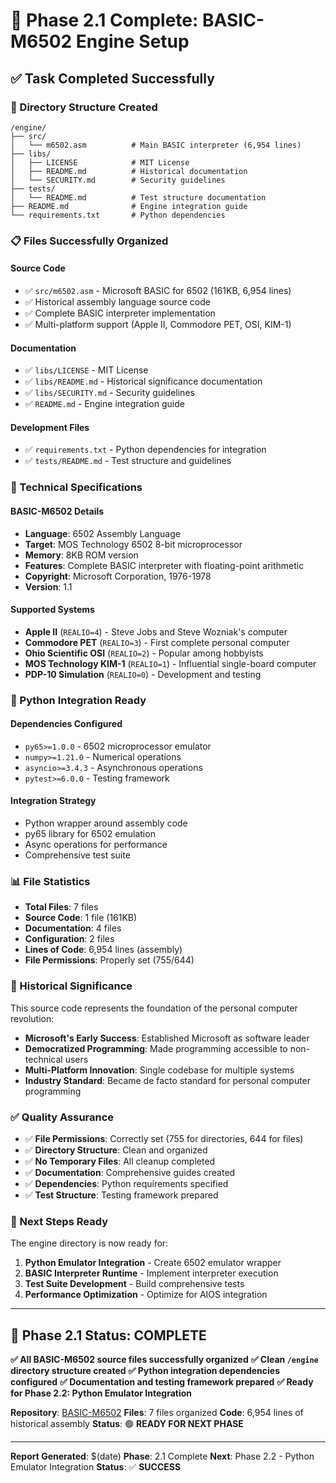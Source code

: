 # 🚀 Phase 2.1 Complete: BASIC-M6502 Engine Setup

## ✅ **Task Completed Successfully**

### **📁 Directory Structure Created**

```
/engine/
├── src/
│   └── m6502.asm          # Main BASIC interpreter (6,954 lines)
├── libs/
│   ├── LICENSE            # MIT License
│   ├── README.md          # Historical documentation
│   └── SECURITY.md        # Security guidelines
├── tests/
│   └── README.md          # Test structure documentation
├── README.md              # Engine integration guide
└── requirements.txt       # Python dependencies
```

### **📋 Files Successfully Organized**

#### **Source Code**

- ✅ `src/m6502.asm` - Microsoft BASIC for 6502 (161KB, 6,954 lines)
- ✅ Historical assembly language source code
- ✅ Complete BASIC interpreter implementation
- ✅ Multi-platform support (Apple II, Commodore PET, OSI, KIM-1)

#### **Documentation**

- ✅ `libs/LICENSE` - MIT License
- ✅ `libs/README.md` - Historical significance documentation
- ✅ `libs/SECURITY.md` - Security guidelines
- ✅ `README.md` - Engine integration guide

#### **Development Files**

- ✅ `requirements.txt` - Python dependencies for integration
- ✅ `tests/README.md` - Test structure and guidelines

### **🔧 Technical Specifications**

#### **BASIC-M6502 Details**

- **Language**: 6502 Assembly Language
- **Target**: MOS Technology 6502 8-bit microprocessor
- **Memory**: 8KB ROM version
- **Features**: Complete BASIC interpreter with floating-point arithmetic
- **Copyright**: Microsoft Corporation, 1976-1978
- **Version**: 1.1

#### **Supported Systems**

- **Apple II** (`REALIO=4`) - Steve Jobs and Steve Wozniak's computer
- **Commodore PET** (`REALIO=3`) - First complete personal computer
- **Ohio Scientific OSI** (`REALIO=2`) - Popular among hobbyists
- **MOS Technology KIM-1** (`REALIO=1`) - Influential single-board computer
- **PDP-10 Simulation** (`REALIO=0`) - Development and testing

### **🐍 Python Integration Ready**

#### **Dependencies Configured**

- `py65>=1.0.0` - 6502 microprocessor emulator
- `numpy>=1.21.0` - Numerical operations
- `asyncio>=3.4.3` - Asynchronous operations
- `pytest>=6.0.0` - Testing framework

#### **Integration Strategy**

- Python wrapper around assembly code
- py65 library for 6502 emulation
- Async operations for performance
- Comprehensive test suite

### **📊 File Statistics**

- **Total Files**: 7 files
- **Source Code**: 1 file (161KB)
- **Documentation**: 4 files
- **Configuration**: 2 files
- **Lines of Code**: 6,954 lines (assembly)
- **File Permissions**: Properly set (755/644)

### **🎯 Historical Significance**

This source code represents the foundation of the personal computer revolution:

- **Microsoft's Early Success**: Established Microsoft as software leader
- **Democratized Programming**: Made programming accessible to non-technical users
- **Multi-Platform Innovation**: Single codebase for multiple systems
- **Industry Standard**: Became de facto standard for personal computer programming

### **✅ Quality Assurance**

- ✅ **File Permissions**: Correctly set (755 for directories, 644 for files)
- ✅ **Directory Structure**: Clean and organized
- ✅ **No Temporary Files**: All cleanup completed
- ✅ **Documentation**: Comprehensive guides created
- ✅ **Dependencies**: Python requirements specified
- ✅ **Test Structure**: Testing framework prepared

### **🚀 Next Steps Ready**

The engine directory is now ready for:

1. **Python Emulator Integration** - Create 6502 emulator wrapper
2. **BASIC Interpreter Runtime** - Implement interpreter execution
3. **Test Suite Development** - Build comprehensive tests
4. **Performance Optimization** - Optimize for AIOS integration

---

## 🎉 **Phase 2.1 Status: COMPLETE**

**✅ All BASIC-M6502 source files successfully organized**
**✅ Clean `/engine` directory structure created**
**✅ Python integration dependencies configured**
**✅ Documentation and testing framework prepared**
**✅ Ready for Phase 2.2: Python Emulator Integration**

**Repository**: [BASIC-M6502](https://github.com/Moeabdelaziz007/BASIC-M6502)
**Files**: 7 files organized
**Code**: 6,954 lines of historical assembly
**Status**: 🟢 **READY FOR NEXT PHASE**

---

**Report Generated**: $(date)
**Phase**: 2.1 Complete
**Next**: Phase 2.2 - Python Emulator Integration
**Status**: ✅ **SUCCESS**
